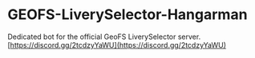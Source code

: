 # GEOFS-LiverySelector-Hangarman
Dedicated bot for the official GeoFS LiverySelector server.
[https://discord.gg/2tcdzyYaWU](https://discord.gg/2tcdzyYaWU)
